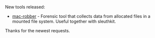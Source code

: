 New tools released: 

* [mac-robber](http://www.sleuthkit.org/mac-robber/index.php) - Forensic tool that collects data from allocated files in a mounted     file system. Useful together with sleuthkit.

Thanks for the newest requests.
